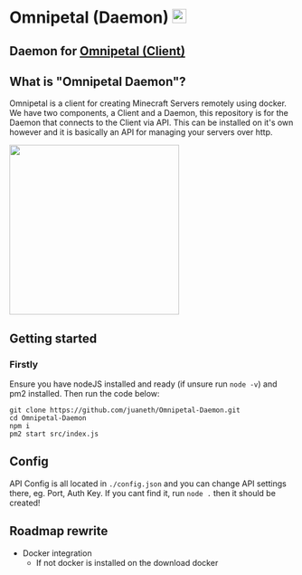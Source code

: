 # Omnipetal (Daemon) <img src="https://user-images.githubusercontent.com/68202118/162853416-0ca7c63b-0d6d-4d28-9c5c-3f165bb31811.png" width="25" height="25">
## Daemon for [Omnipetal (Client)](https://github.com/juaneth/Omnipetal)

## What is "Omnipetal Daemon"?
Omnipetal is a client for creating Minecraft Servers remotely using docker. We have two components, a Client and a Daemon, this repository is for the Daemon that connects to the Client via API. This can be installed on it's own however and it is basically an API for managing your servers over http.

<img src="https://user-images.githubusercontent.com/68202118/163295548-453fee68-0ef9-4483-bff4-75d16dda3776.png" height="300">

## Getting started

### Firstly
Ensure you have nodeJS installed and ready (if unsure run `node -v`) and pm2 installed. Then run the code below:

```
git clone https://github.com/juaneth/Omnipetal-Daemon.git
cd Omnipetal-Daemon
npm i
pm2 start src/index.js
```

## Config

API Config is all located in `./config.json` and you can change API settings there, eg. Port, Auth Key. If you cant find it, run `node .` then it should be created!



## Roadmap rewrite
- Docker integration
  - If not docker is installed on the download docker
